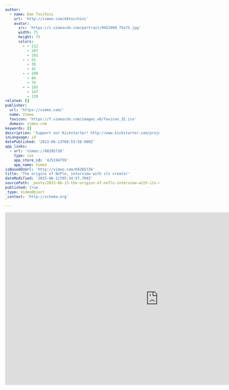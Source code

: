 ```yaml
---
author:
  - name: Dan Tocchini
    url: 'http://vimeo.com/d4tocchini'
    avatar:
      src: 'https://i.vimeocdn.com/portrait/9452999_75x75.jpg'
      width: 75
      height: 75
      colors:
        - - 212
          - 207
          - 192
        - - 55
          - 39
          - 42
        - - 109
          - 84
          - 79
        - - 165
          - 147
          - 139
related: []
publisher:
  url: 'https://vimeo.com/'
  name: Vimeo
  favicon: 'https://f.vimeocdn.com/images_v6/favicon_32.ico'
  domain: vimeo.com
keywords: []
description: 'Support our Kickstarter! http://www.kickstarter.com/projects/noflo/noflo-development-environment For more info check out the NoFlo website: http://noflojs.org/'
inLanguage: id
datePublished: '2013-06-13T08:53:58.000Z'
app_links:
  - url: 'vimeo://68285726'
    type: ios
    app_store_id: '425194759'
    app_name: Vimeo
isBasedOnUrl: 'http://vimeo.com/68285726'
title: 'The origins of NoFlo, interview with its creator'
dateModified: '2015-06-11T05:34:57.704Z'
sourcePath: _posts/2013-06-13-the-origins-of-noflo-interview-with-its-creator.md
published: true
_type: VideoObject
_context: 'http://schema.org'

---
```

<iframe src="http://cdn.embedly.com/widgets/media.html?src=https%3A%2F%2Fplayer.vimeo.com%2Fvideo%2F68285726&amp;url=https%3A%2F%2Fvimeo.com%2F68285726&amp;image=http%3A%2F%2Fi.vimeocdn.com%2Fvideo%2F445469607_1280.jpg&amp;key=b7d04c9b404c499eba89ee7072e1c4f7&amp;type=text%2Fhtml&amp;schema=vimeo" width="1000" height="563" scrolling="no" frameborder="0" allowfullscreen="allowfullscreen" style=""></iframe>